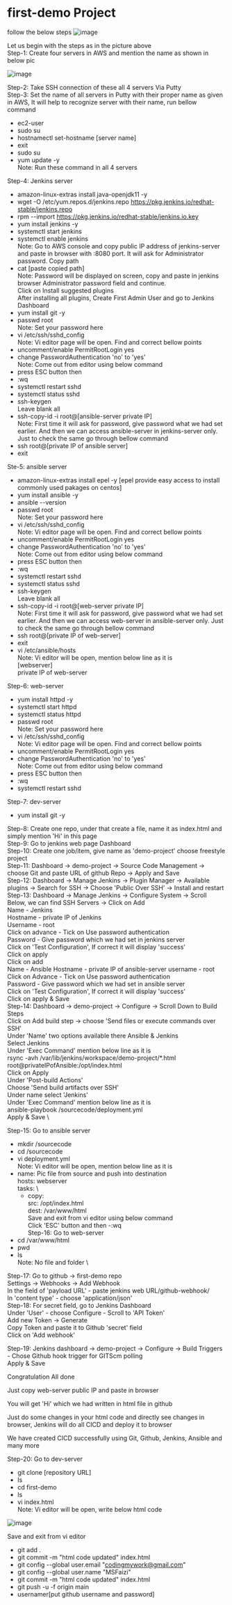 # first-demo Project 
follow the below steps
![image](https://user-images.githubusercontent.com/102685509/210142066-f6490af7-19c7-415d-b28c-b43c37e62896.png)

Let us begin with the steps as in the picture above \
Step-1: Create four servers in AWS and mention the name as shown in below pic

![image](https://user-images.githubusercontent.com/102685509/210143860-27d06b2f-b26d-46bd-befe-fb8572db40af.png)

Step-2: Take SSH connection of these all 4 servers Via Putty \
Step-3:  Set the name of all servers in Putty with their proper name as given in AWS, It will help to recognize server with their name, run bellow command 
- ec2-user
- sudo su
- hostnamectl set-hostname [server name]
- exit
- sudo su 
- yum update -y \
Note: Run these command in all 4 servers 

Step-4: Jenkins server
- amazon-linux-extras install java-openjdk11 -y
- wget -O /etc/yum.repos.d/jenkins.repo https://pkg.jenkins.io/redhat-stable/jenkins.repo
- rpm --import https://pkg.jenkins.io/redhat-stable/jenkins.io.key
- yum install jenkins -y 
- systemctl start jenkins
- systemctl enable jenkins \
Note: Go to AWS console and copy public IP address of jenkins-server and paste in browser with :8080 port. It will ask for Administrator password. Copy path
- cat [paste copied path] \
Note: Password will be displayed on screen, copy and paste in jenkins browser Administrator password field and continue. \
Click on Install suggested plugins \
After installing all plugins, Create First Admin User and go to Jenkins Dashboard
- yum install git -y
- passwd root \
Note: Set your password here
- vi /etc/ssh/sshd_config \
Note: Vi editor page will be open. Find and correct bellow points
- uncomment/enable PermitRootLogin yes
- change PasswordAuthentication 'no' to 'yes' \
Note: Come out from editor using below command
- press ESC button then
- :wq
- systemctl restart sshd
- systemctl status sshd
- ssh-keygen \
Leave blank all
- ssh-copy-id -i root@[ansible-server private IP] \
Note: First time it will ask for password, give password what we had set earlier. And then we can access ansible-server in jenkins-server only. Just to check the same go through bellow command 
- ssh root@[private IP of ansible server]
- exit

Ste-5: ansible server
- amazon-linux-extras install epel -y [epel provide easy access to install commonly used pakages on centos]
- yum install ansible -y
- ansible --version
- passwd root \
Note: Set your password here
- vi /etc/ssh/sshd_config \
Note: Vi editor page will be open. Find and correct bellow points
- uncomment/enable PermitRootLogin yes
- change PasswordAuthentication 'no' to 'yes' \
Note: Come out from editor using below command
- press ESC button then
- :wq
- systemctl restart sshd
- systemctl status sshd
- ssh-keygen \
Leave blank all
- ssh-copy-id -i root@[web-server private IP] \
Note: First time it will ask for password, give password what we had set earlier. And then we can access web-server in ansible-server only. Just to check the same go through bellow command 
- ssh root@[private IP of web-server]
- exit
- vi /etc/ansible/hosts \
Note: Vi editor will be open, mention below line as it is \
[webserver] \
private IP of web-server

Step-6: web-server
- yum install httpd -y
- systemctl start httpd
- systemctl status httpd
- passwd root \
Note: Set your password here
- vi /etc/ssh/sshd_config \
Note: Vi editor page will be open. Find and correct bellow points
- uncomment/enable PermitRootLogin yes
- change PasswordAuthentication 'no' to 'yes' \
Note: Come out from editor using below command
- press ESC button then
- :wq
- systemctl restart sshd

Step-7: dev-server
- yum install git -y 

Step-8: Create one repo, under that create a file,  name it as index.html and simply mention 'Hi' in this page \
Step-9: Go to jenkins web page Dashboard \
Step-10: Create one job/item, give name as 'demo-project' choose freestyle project \
Step-11: Dashboard -> demo-project -> Source Code Management -> choose Git and paste URL of github Repo -> Apply and Save \
Step-12: Dashboard -> Manage Jenkins -> Plugin Manager -> Available plugins -> Search for SSH -> Choose 'Public Over SSH' -> Install and restart \
Step-13: Dashboard -> Manage Jenkins -> Configure System -> Scroll Below, we can find SSH Servers -> Click on Add \
Name - Jenkins \
Hostname - private IP of Jenkins \
Username - root \
Click on advance - Tick on Use password authentication \
Password - Give password which we had set in jenkins server \
Click on 'Test Configuration', If correct it will display 'success' \
Click on apply \
Click on add \
Name - Ansible
Hostname - private IP of ansible-server
username - root
Click on Advance -  Tick on Use password authentication \
Password - Give password which we had set in ansible server \
Click on 'Test Configuration', If correct it will display 'success' \
Click on apply  & Save \
Step-14: Dashboard -> demo-project -> Configure -> Scroll Down to Build Steps  \
Click on Add build step -> choose 'Send files or execute commands over SSH' \
Under 'Name' two options available there Ansible & Jenkins \
Select Jenkins \
Under 'Exec Command' mention below line as it is \
rsync -avh /var/lib/jenkins/workspace/demo-project/*.html root@privateIPofAnsible:/opt/index.html \
Click on Apply \
Under 'Post-build Actions' \
Choose 'Send build artifacts over SSH' \
Under name select 'Jenkins' \
Under 'Exec Command' mention below line as it is \
ansible-playbook /sourcecode/deployment.yml \
Apply & Save \ 

Step-15: Go to ansible server 
- mkdir /sourcecode
- cd /sourcecode
- vi deployment.yml \
Note: Vi editor will be open, mention below line as it is
- name: Pic file from source and push into destination \
  hosts: webserver \
  tasks: \
    - copy: \
        src: /opt/index.html \
        dest: /var/www/html \
Save and exit from vi editor using below command \
Click 'ESC' button and then
-:wq \
Step-16: Go to web-server
- cd /var/www/html
- pwd
- ls \
Note: No file and folder \ 

Step-17: Go to github -> first-demo repo \
Settings -> Webhooks -> Add Webhook \
In the field of 'payload URL' - paste jenkins web URL/github-webhook/ \
In 'content type' - choose 'application/json' \
Step-18: For secret field, go to Jenkins Dashboard \
Under 'User' - choose Configure - Scroll to 'API Token'  \
Add new Token -> Generate \
Copy Token and paste it to Github 'secret' field  \
Click on 'Add webhook' 

Step-19: Jenkins dashboard -> demo-project -> Configure -> Build Triggers - Chose Github hook trigger for GITScm polling \
Apply & Save

Congratulation All done

Just copy web-server public IP and paste in browser

You will get 'Hi' which we had written in html file in github

Just do some changes in your html code and directly see changes in browser, Jenkins will do all CICD and deploy it to browser

We have created CICD successfully using Git, Github, Jenkins, Ansible and many more

Step-20: Go to dev-server
- git clone [repository URL]
- ls
- cd first-demo
- ls
- vi index.html \
Note: Vi editor will be open, write below html code

![image](https://user-images.githubusercontent.com/102685509/210155334-908ff521-2bfa-422d-8445-d28b16434b5c.png)

Save and exit from vi editor
- git add .
- git commit -m "html code updated" index.html
- git config --global user.email "codingmywork@gmail.com"
- git config --global user.name "MSFaizi"
- git commit -m "html code updated" index.html
- git push -u -f origin main 
- usernamer[put github username and password]










